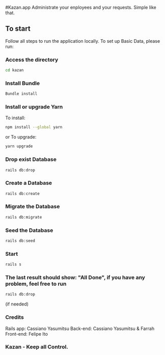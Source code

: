 #Kazan.app
Administrate your enployees and your requests.
Simple like that.

## To start
Follow all steps to run the application locally.
To set up Basic Data, please run:

### Access the directory
```bash
cd kazan
```

### Install Bundle
```bash
Bundle install
```

### Install or upgrade Yarn
To install:
```bash
npm install --global yarn
```
or
To upgrade:
```bash
yarn upgrade
```

### Drop exist Database
```bash
rails db:drop
```

### Create a Database
```bash
rails db:create
```

### Migrate the Database
```bash
rails db:migrate
```

### Seed the Database
```bash
rails db:seed
```

### Start 
```bash
rails s
```

### The last result should show: "All Done", if you have any problem, feel free to run
```bash
rails db:drop
```
(if needed)


### Credits
Rails app: Cassiano Yasumitsu
Back-end: Cassiano Yasumitsu & Farrah
Front-end: Felipe Ito

### Kazan - Keep all Control.